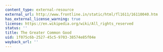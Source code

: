 ```yaml
---
content_type: external-resource
external_url: http://www.frontline.in/static/html/fl1611/16110040.htm
has_external_license_warning: true
license: https://en.wikipedia.org/wiki/All_rights_reserved
status: ''
title: The Greater Common Good
uid: 1f075c6b-2527-45c5-9703-38574e85f04e
wayback_url: ''
---
```

